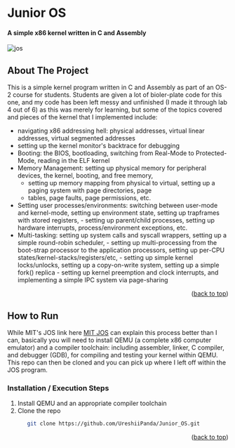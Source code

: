 # Junior OS

#### A simple x86 kernel written in C and Assembly

<a name="readme-top"></a>

<!-- jos gif -->
![jos](https://github.com/UreshiiPanda/Junior_OS/assets/39992411/0291271c-b241-4376-b677-e08151f79bb8)


<!-- ABOUT THE PROJECT -->
## About The Project

This is a simple kernel program written in C and Assembly as part of an OS-2 course for students. Students are given 
a lot of bioler-plate code for this one, and my code has been left messy and unfinished (I made it through lab 4 out of 6) as this was merely for learning, 
but some of the topics covered and pieces of the kernel that I implemented include:
  - navigating x86 addressing hell: physical addresses, virtual linear addresses, virtual segmented addresses
  - setting up the kernel monitor's backtrace for debugging
  - Booting: the BIOS, bootloading, switching from Real-Mode to Protected-Mode, reading in the ELF kernel
  - Memory Management: setting up physical memory for peripheral devices, the kernel, booting, and free memory,
      - setting up memory mapping from physical to virtual, setting up a paging system with page directories, page
      - tables, page faults, page permissions, etc.
  - Setting user processes/environments: switching between user-mode and kernel-mode, setting up environment state, setting up trapframes with stored registers,
        - setting up parent/child processes, setting up hardware interrupts, process/environment exceptions, etc.
  - Multi-tasking: setting up system calls and syscall wrappers, setting up a simple round-robin scheduler,
        - setting up multi-processing from the boot-strap processor to the application processors, setting up per-CPU states/kernel-stacks/registers/etc,
        - setting up simple kernel locks/unlocks, setting up a copy-on-write system, setting up a simple fork() replica
        - setting up kernel preemption and clock interrupts, and implementing a simple IPC system via page-sharing

<p align="right">(<a href="#readme-top">back to top</a>)</p>



<!-- GETTING STARTED -->
## How to Run

While MIT's JOS link here [MIT JOS](https://pdos.csail.mit.edu/6.828/2018/overview.html) can explain this process better than I can, basically
you will need to install QEMU (a complete x86 computer emulator) and a compiler toolchain: including assembler, linker, C compiler, and debugger (GDB), 
for compiling and testing your kernel within QEMU. This repo can then be cloned and you can pick up where I left off within the JOS program.


### Installation / Execution Steps

1. Install QEMU and an appropriate compiler toolchain
2. Clone the repo
   ```sh
      git clone https://github.com/UreshiiPanda/Junior_OS.git
   ```



<p align="right">(<a href="#readme-top">back to top</a>)</p>

